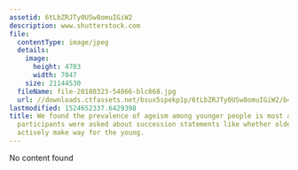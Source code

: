 ```yaml
---
assetid: 6tLbZRJTy0USw8omuIGiW2
description: www.shutterstock.com
file:
  contentType: image/jpeg
  details:
    image:
      height: 4703
      width: 7047
    size: 21144530
  fileName: file-20180323-54866-blc868.jpg
  url: //downloads.ctfassets.net/bsux5spekp1p/6tLbZRJTy0USw8omuIGiW2/b4dc2fe2c18d1ec13b6d0209b6095163/file-20180323-54866-blc868.jpg
lastmodified: 1524652337.6429398
title: We found the prevalence of ageism among younger people is most apparent when
  participants were asked about succession statements like whether older people should
  actively make way for the young.
---
```

No content found